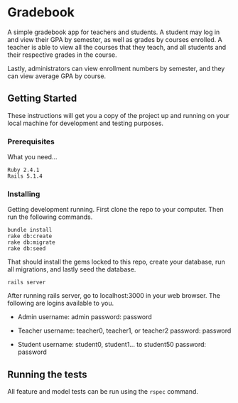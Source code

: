 # Gradebook

A simple gradebook app for teachers and students. A student may log in and view their GPA by semester, as well as grades by courses enrolled. A teacher is able to view all the courses that they teach,
and all students and their respective grades in the course.

Lastly, administrators can view enrollment numbers by semester, and they can view average GPA by course.

## Getting Started

These instructions will get you a copy of the project up and running on your local machine for development and testing purposes.

### Prerequisites

What you need...

```
Ruby 2.4.1
Rails 5.1.4
```

### Installing

Getting development running. First clone the repo to your computer. Then run the following commands.

```
bundle install
rake db:create
rake db:migrate
rake db:seed
```

That should install the gems locked to this repo, create your database, run all migrations, and lastly seed the database.

```
rails server
```

After running rails server, go to localhost:3000 in your web browser. The following are logins available to you.

* Admin
username: admin
password: password

* Teacher
username: teacher0, teacher1, or teacher2
password: password

* Student
username: student0, student1... to student50
password: password

## Running the tests

All feature and model tests can be run using the ```rspec``` command.
